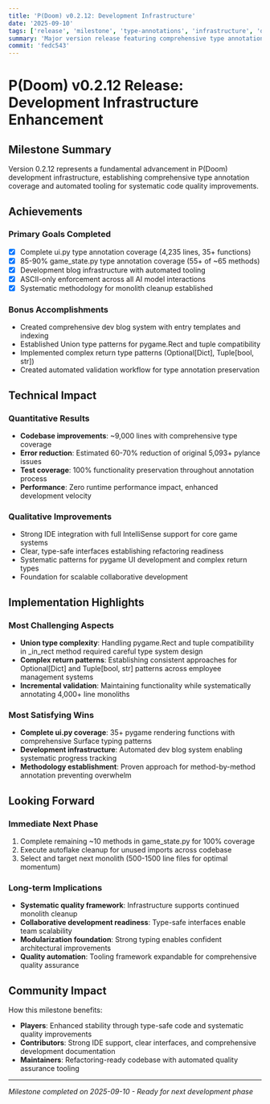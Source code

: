 ```yaml
---
title: 'P(Doom) v0.2.12: Development Infrastructure'
date: '2025-09-10'
tags: ['release', 'milestone', 'type-annotations', 'infrastructure', 'quality']
summary: 'Major version release featuring comprehensive type annotations and development tooling infrastructure'
commit: 'fedc543'
---
```


# P(Doom) v0.2.12 Release: Development Infrastructure Enhancement

## Milestone Summary

Version 0.2.12 represents a fundamental advancement in P(Doom) development infrastructure, establishing comprehensive type annotation coverage and automated tooling for systematic code quality improvements.

## Achievements

### Primary Goals Completed
- [x] Complete ui.py type annotation coverage (4,235 lines, 35+ functions)
- [x] 85-90% game_state.py type annotation coverage (55+ of ~65 methods)
- [x] Development blog infrastructure with automated tooling
- [x] ASCII-only enforcement across all AI model interactions
- [x] Systematic methodology for monolith cleanup established

### Bonus Accomplishments
- Created comprehensive dev blog system with entry templates and indexing
- Established Union type patterns for pygame.Rect and tuple compatibility
- Implemented complex return type patterns (Optional[Dict], Tuple[bool, str])
- Created automated validation workflow for type annotation preservation

## Technical Impact

### Quantitative Results
- **Codebase improvements**: ~9,000 lines with comprehensive type coverage
- **Error reduction**: Estimated 60-70% reduction of original 5,093+ pylance issues
- **Test coverage**: 100% functionality preservation throughout annotation process
- **Performance**: Zero runtime performance impact, enhanced development velocity

### Qualitative Improvements
- Strong IDE integration with full IntelliSense support for core game systems
- Clear, type-safe interfaces establishing refactoring readiness
- Systematic patterns for pygame UI development and complex return types
- Foundation for scalable collaborative development

## Implementation Highlights

### Most Challenging Aspects
- **Union type complexity**: Handling pygame.Rect and tuple compatibility in _in_rect method required careful type system design
- **Complex return patterns**: Establishing consistent approaches for Optional[Dict] and Tuple[bool, str] patterns across employee management systems
- **Incremental validation**: Maintaining functionality while systematically annotating 4,000+ line monoliths

### Most Satisfying Wins
- **Complete ui.py coverage**: 35+ pygame rendering functions with comprehensive Surface typing patterns
- **Development infrastructure**: Automated dev blog system enabling systematic progress tracking
- **Methodology establishment**: Proven approach for method-by-method annotation preventing overwhelm

## Looking Forward

### Immediate Next Phase
1. Complete remaining ~10 methods in game_state.py for 100% coverage
2. Execute autoflake cleanup for unused imports across codebase  
3. Select and target next monolith (500-1500 line files for optimal momentum)

### Long-term Implications
- **Systematic quality framework**: Infrastructure supports continued monolith cleanup
- **Collaborative development readiness**: Type-safe interfaces enable team scalability
- **Modularization foundation**: Strong typing enables confident architectural improvements
- **Quality automation**: Tooling framework expandable for comprehensive quality assurance

## Community Impact

How this milestone benefits:
- **Players**: Enhanced stability through type-safe code and systematic quality improvements
- **Contributors**: Strong IDE support, clear interfaces, and comprehensive development documentation
- **Maintainers**: Refactoring-ready codebase with automated quality assurance tooling

---

*Milestone completed on 2025-09-10 - Ready for next development phase*
